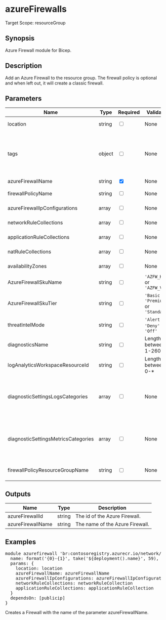 ﻿# azureFirewalls

Target Scope: resourceGroup

## Synopsis
Azure Firewall module for Bicep.

## Description
Add an Azure Firewall to the resource group. The firewall policy is optional and when left out, it will create a classic firewall.

## Parameters
| Name | Type | Required | Validation | Default value | Description |
| -- |  -- | -- | -- | -- | -- |
| location | string | <input type="checkbox"> | None | <pre>resourceGroup().location</pre> | Location for all resources. |
| tags | object | <input type="checkbox"> | None | <pre>{}</pre> | The tags to apply to this resource. This is an object with key/value pairs.<br>Example:<br>{<br>&nbsp;&nbsp;&nbsp;FirstTag: myvalue<br>&nbsp;&nbsp;&nbsp;SecondTag: another value<br>} |
| azureFirewallName | string | <input type="checkbox" checked> | None | <pre></pre> | The name for the Azure Firewall. |
| firewallPolicyName | string | <input type="checkbox"> | None | <pre>''</pre> | The name of the existing firewall policy. |
| azureFirewallIpConfigurations | array | <input type="checkbox"> | None | <pre>[]</pre> | The ipconfigurations in the Azure Firewall based on one or more Public Ips and a subnet. |
| networkRuleCollections | array | <input type="checkbox"> | None | <pre>[]</pre> | The network rule collections in the Azure Firewall. |
| applicationRuleCollections | array | <input type="checkbox"> | None | <pre>[]</pre> | The application rule collections in the Azure Firewall. |
| natRuleCollections | array | <input type="checkbox"> | None | <pre>[]</pre> | The nat rule collections in the Azure Firewall. |
| availabilityZones | array | <input type="checkbox"> | None | <pre>[]</pre> | The availability zones for the Azure Firewall. |
| AzureFirewallSkuName | string | <input type="checkbox"> | `'AZFW_Hub'` or `'AZFW_VNet'` | <pre>'AZFW_VNet'</pre> | The name of the Azure Firewall SKU. |
| AzureFirewallSkuTier | string | <input type="checkbox"> | `'Basic'` or `'Premium'` or `'Standard'` | <pre>'Standard'</pre> | The tier of the Azure Firewall. |
| threatIntelMode | string | <input type="checkbox"> | `'Alert'` or `'Deny'` or `'Off'` | <pre>'Alert'</pre> | The operation mode for Threat Intelligence. |
| diagnosticsName | string | <input type="checkbox"> | Length between 1-260 | <pre>'AzurePlatformCentralizedLogging'</pre> | The name of the diagnostics. This defaults to `AzurePlatformCentralizedLogging`. |
| logAnalyticsWorkspaceResourceId | string | <input type="checkbox"> | Length between 0-* | <pre>''</pre> | The azure resource id of the log analytics workspace to log the diagnostics to. If you set this to an empty string, logging & diagnostics will be disabled. |
| diagnosticSettingsLogsCategories | array | <input type="checkbox"> | None | <pre>[<br>  {<br>    categoryGroup: 'allLogs'<br>    enabled: true<br>  }<br>]</pre> | Which log categories to enable; This defaults to `allLogs`. For array/object format, please refer to https://docs.microsoft.com/en-us/azure/templates/microsoft.insights/diagnosticsettings?tabs=bicep#logsettings. |
| diagnosticSettingsMetricsCategories | array | <input type="checkbox"> | None | <pre>[<br>  {<br>    categoryGroup: 'AllMetrics'<br>    enabled: true<br>  }<br>]</pre> | Which Metrics categories to enable; This defaults to `AllMetrics`. For array/object format, please refer to https://docs.microsoft.com/en-us/azure/templates/microsoft.insights/diagnosticsettings?tabs=bicep&pivots=deployment-language-bicep#metricsettings |
| firewallPolicyResourceGroupName | string | <input type="checkbox"> | None | <pre>resourceGroup().name</pre> | The resourcegroup name where the Azure Firewall Policy resource can be found. By default it can be found in the same resource group as the Azure Firewall. |

## Outputs
| Name | Type | Description |
| -- |  -- | -- |
| azureFirewallId | string | The id of the Azure Firewall. |
| azureFirewallName | string | The name of the Azure Firewall. |

## Examples
<pre>
module azurefirewall 'br:contosoregistry.azurecr.io/network/azurefirewalls.bicep' = {
  name: format('{0}-{1}', take('${deployment().name}', 59), 'azfw')
  params: {
    location: location
    azureFirewallName: azureFirewallName
    azureFirewallIpConfigurations: azureFirewallIpConfigurations
    networkRuleCollections: networkRuleCollection
    applicationRuleCollections: applicationRuleCollection
  }
  dependsOn: [publicip]
}
</pre>
<p>Creates a Firewall with the name of the parameter azureFirewallName.</p>
